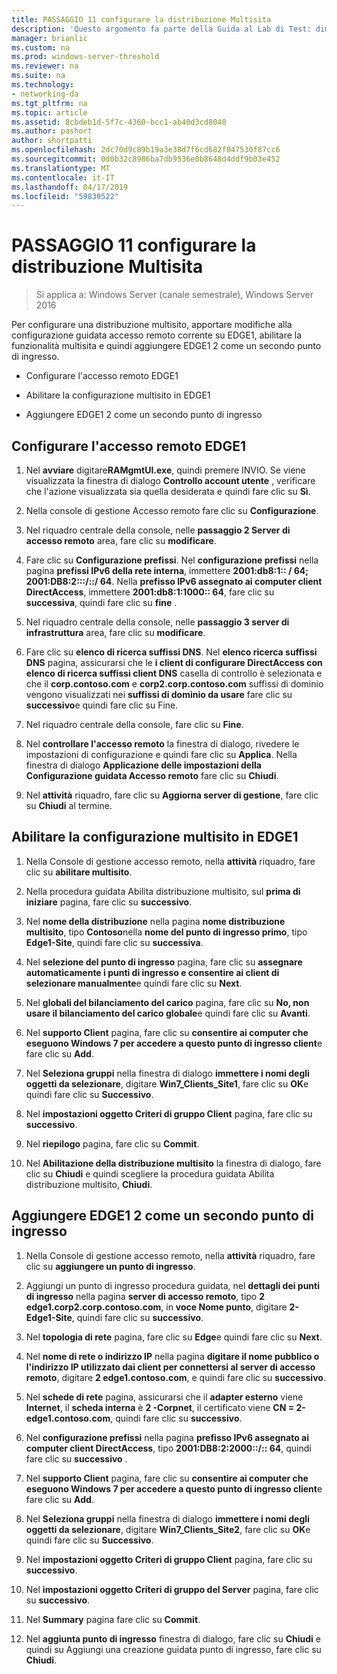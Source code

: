 ```yaml
---
title: PASSAGGIO 11 configurare la distribuzione Multisita
description: 'Questo argomento fa parte della Guida al Lab di Test: dimostrare una distribuzione multisito DirectAccess per Windows Server 2016'
manager: brianlic
ms.custom: na
ms.prod: windows-server-threshold
ms.reviewer: na
ms.suite: na
ms.technology:
- networking-da
ms.tgt_pltfrm: na
ms.topic: article
ms.assetid: 8cbdeb1d-5f7c-4360-bcc1-ab40d3cd8040
ms.author: pashort
author: shortpatti
ms.openlocfilehash: 2dc70d9c89b19a3e38d7f6cd682f047530f87cc6
ms.sourcegitcommit: 0d0b32c8986ba7db9536e0b8648d4ddf9b03e452
ms.translationtype: MT
ms.contentlocale: it-IT
ms.lasthandoff: 04/17/2019
ms.locfileid: "59839522"
---
```

# <a name="step-11-configure-the-multisite-deployment"></a>PASSAGGIO 11 configurare la distribuzione Multisita

>Si applica a: Windows Server (canale semestrale), Windows Server 2016

Per configurare una distribuzione multisito, apportare modifiche alla configurazione guidata accesso remoto corrente su EDGE1, abilitare la funzionalità multisita e quindi aggiungere EDGE1 2 come un secondo punto di ingresso.  
  
- Configurare l'accesso remoto EDGE1  
  
- Abilitare la configurazione multisito in EDGE1  
  
- Aggiungere EDGE1 2 come un secondo punto di ingresso  
  
## <a name="configDA"></a>Configurare l'accesso remoto EDGE1  
  
1.  Nel **avviare** digitare**RAMgmtUI.exe**, quindi premere INVIO. Se viene visualizzata la finestra di dialogo **Controllo account utente** , verificare che l'azione visualizzata sia quella desiderata e quindi fare clic su **Sì**.  
  
2.  Nella console di gestione Accesso remoto fare clic su **Configurazione**.  
  
3.  Nel riquadro centrale della console, nelle **passaggio 2 Server di accesso remoto** area, fare clic su **modificare**.  
  
4.  Fare clic su **Configurazione prefissi**. Nel **configurazione prefissi** nella pagina **prefissi IPv6 della rete interna**, immettere **2001:db8:1:: / 64; 2001:DB8:2:::/::/ 64**. Nella **prefisso IPv6 assegnato ai computer client DirectAccess**, immettere **2001:db8:1:1000:: 64**, fare clic su **successiva**, quindi fare clic su **fine** .  
  
5.  Nel riquadro centrale della console, nelle **passaggio 3 server di infrastruttura** area, fare clic su **modificare**.  
  
6.  Fare clic su **elenco di ricerca suffissi DNS**. Nel **elenco ricerca suffissi DNS** pagina, assicurarsi che le **i client di configurare DirectAccess con elenco di ricerca suffissi client DNS** casella di controllo è selezionata e che il **corp.contoso.com** e **corp2.corp.contoso.com** suffissi di dominio vengono visualizzati nei **suffissi di dominio da usare** fare clic su **successivo**e quindi fare clic su Fine.  
  
7.  Nel riquadro centrale della console, fare clic su **Fine**.  
  
8.  Nel **controllare l'accesso remoto** la finestra di dialogo, rivedere le impostazioni di configurazione e quindi fare clic su **Applica**. Nella finestra di dialogo **Applicazione delle impostazioni della Configurazione guidata Accesso remoto** fare clic su **Chiudi**.  
  
9. Nel **attività** riquadro, fare clic su **Aggiorna server di gestione**, fare clic su **Chiudi** al termine.  
  
## <a name="EnabledMultisite"></a>Abilitare la configurazione multisito in EDGE1  
  
1.  Nella Console di gestione accesso remoto, nella **attività** riquadro, fare clic su **abilitare multisito**.  
  
2.  Nella procedura guidata Abilita distribuzione multisito, sul **prima di iniziare** pagina, fare clic su **successivo**.  
  
3.  Nel **nome della distribuzione** nella pagina **nome distribuzione multisito**, tipo **Contoso**nella **nome del punto di ingresso primo**, tipo **Edge1-Site**, quindi fare clic su **successiva**.  
  
4.  Nel **selezione del punto di ingresso** pagina, fare clic su **assegnare automaticamente i punti di ingresso e consentire ai client di selezionare manualmente**e quindi fare clic su **Next**.  
  
5.  Nel **globali del bilanciamento del carico** pagina, fare clic su **No, non usare il bilanciamento del carico globale**e quindi fare clic su **Avanti**.  
  
6.  Nel **supporto Client** pagina, fare clic su **consentire ai computer che eseguono Windows 7 per accedere a questo punto di ingresso client**e fare clic su **Add**.  
  
7.  Nel **Seleziona gruppi** nella finestra di dialogo **immettere i nomi degli oggetti da selezionare**, digitare **Win7_Clients_Site1**, fare clic su **OK**e quindi fare clic su **Successivo**.  
  
8.  Nel **impostazioni oggetto Criteri di gruppo Client** pagina, fare clic su **successivo**.  
  
9. Nel **riepilogo** pagina, fare clic su **Commit**.  
  
10. Nel **Abilitazione della distribuzione multisito** la finestra di dialogo, fare clic su **Chiudi** e quindi scegliere la procedura guidata Abilita distribuzione multisito, **Chiudi**.  
  
## <a name="AddEP"></a>Aggiungere EDGE1 2 come un secondo punto di ingresso  
  
1.  Nella Console di gestione accesso remoto, nella **attività** riquadro, fare clic su **aggiungere un punto di ingresso**.  
  
2.  Aggiungi un punto di ingresso procedura guidata, nel **dettagli dei punti di ingresso** nella pagina **server di accesso remoto**, tipo **2 edge1.corp2.corp.contoso.com**, in **voce Nome punto**, digitare **2-Edge1-Site**, quindi fare clic su **successivo**.  
  
3.  Nel **topologia di rete** pagina, fare clic su **Edge**e quindi fare clic su **Next**.  
  
4.  Nel **nome di rete o indirizzo IP** nella pagina **digitare il nome pubblico o l'indirizzo IP utilizzato dai client per connettersi al server di accesso remoto**, digitare **2 edge1.contoso.com**, e quindi fare clic su **successivo**.  
  
5.  Nel **schede di rete** pagina, assicurarsi che il **adapter esterno** viene **Internet**, il **scheda interna** è **2 -Corpnet**, il certificato viene **CN = 2-edge1.contoso.com**, quindi fare clic su **successivo**.  
  
6.  Nel **configurazione prefissi** nella pagina **prefisso IPv6 assegnato ai computer client DirectAccess**, tipo **2001:DB8:2:2000::/:: 64**, quindi fare clic su **successivo** .  
  
7.  Nel **supporto Client** pagina, fare clic su **consentire ai computer che eseguono Windows 7 per accedere a questo punto di ingresso client**e fare clic su **Add**.  
  
8.  Nel **Seleziona gruppi** nella finestra di dialogo **immettere i nomi degli oggetti da selezionare**, digitare **Win7_Clients_Site2**, fare clic su **OK**e quindi fare clic su **Successivo**.  
  
9. Nel **impostazioni oggetto Criteri di gruppo Client** pagina, fare clic su **successivo**.  
  
10. Nel **impostazioni oggetto Criteri di gruppo del Server** pagina, fare clic su **successivo**.  
  
11. Nel **Summary** pagina fare clic su **Commit**.  
  
12. Nel **aggiunta punto di ingresso** finestra di dialogo, fare clic su **Chiudi** e quindi su Aggiungi una creazione guidata punto di ingresso, fare clic su **Chiudi**.  
  


